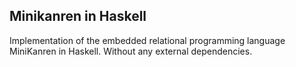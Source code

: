 ## Minikanren in Haskell

Implementation of the embedded relational programming language MiniKanren in Haskell.
Without any external dependencies.
